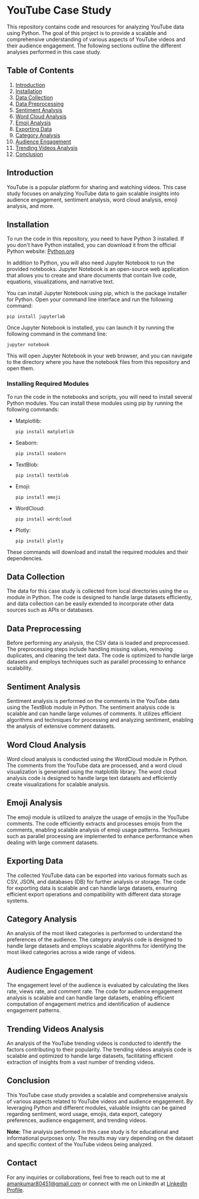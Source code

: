 # YouTube Case Study

This repository contains code and resources for analyzing YouTube data using Python. The goal of this project is to provide a scalable and comprehensive understanding of various aspects of YouTube videos and their audience engagement. The following sections outline the different analyses performed in this case study.

## Table of Contents

1. [Introduction](#introduction)
2. [Installation](#installation)
3. [Data Collection](#data-collection)
4. [Data Preprocessing](#data-preprocessing)
5. [Sentiment Analysis](#sentiment-analysis)
6. [Word Cloud Analysis](#word-cloud-analysis)
7. [Emoji Analysis](#emoji-analysis)
8. [Exporting Data](#exporting-data)
9. [Category Analysis](#category-analysis)
10. [Audience Engagement](#audience-engagement)
11. [Trending Videos Analysis](#trending-videos-analysis)
12. [Conclusion](#conclusion)

## Introduction

YouTube is a popular platform for sharing and watching videos. This case study focuses on analyzing YouTube data to gain scalable insights into audience engagement, sentiment analysis, word cloud analysis, emoji analysis, and more.

## Installation

To run the code in this repository, you need to have Python 3 installed. If you don't have Python installed, you can download it from the official Python website: [Python.org](https://www.python.org/)

In addition to Python, you will also need Jupyter Notebook to run the provided notebooks. Jupyter Notebook is an open-source web application that allows you to create and share documents that contain live code, equations, visualizations, and narrative text.

You can install Jupyter Notebook using pip, which is the package installer for Python. Open your command line interface and run the following command:

```
pip install jupyterlab
```

Once Jupyter Notebook is installed, you can launch it by running the following command in the command line:

```
jupyter notebook
```

This will open Jupyter Notebook in your web browser, and you can navigate to the directory where you have the notebook files from this repository and open them.

### Installing Required Modules

To run the code in the notebooks and scripts, you will need to install several Python modules. You can install these modules using pip by running the following commands:

- Matplotlib:
  ```
  pip install matplotlib
  ```

- Seaborn:
  ```
  pip install seaborn
  ```

- TextBlob:
  ```
  pip install textblob
  ```

- Emoji:
  ```
  pip install emoji
  ```

- WordCloud:
  ```
  pip install wordcloud
  ```

- Plotly:
  ```
  pip install plotly
  ```

These commands will download and install the required modules and their dependencies.

## Data Collection

The data for this case study is collected from local directories using the `os` module in Python. The code is designed to handle large datasets efficiently, and data collection can be easily extended to incorporate other data sources such as APIs or databases.

## Data Preprocessing

Before performing any analysis, the CSV data is loaded and preprocessed. The preprocessing steps include handling missing values, removing duplicates, and cleaning the text data. The code is optimized to handle large datasets and employs techniques such as parallel processing to enhance scalability.

## Sentiment Analysis

Sentiment analysis is performed on the comments in the YouTube data using the TextBlob module in Python. The sentiment analysis code is scalable and can handle large volumes of comments. It utilizes efficient algorithms and techniques for processing and analyzing sentiment, enabling the analysis of extensive comment datasets.

## Word Cloud Analysis

Word cloud analysis is conducted using the WordCloud module in Python. The comments from the YouTube data are processed, and a word cloud visualization is generated using the matplotlib library. The word cloud analysis code is designed to handle large text datasets and efficiently create visualizations for scalable analysis.

## Emoji Analysis

The emoji module is utilized to analyze the usage of emojis in the YouTube comments. The code efficiently extracts and processes emojis from the comments, enabling scalable analysis of emoji usage patterns. Techniques such as parallel processing are implemented to enhance performance when dealing with large comment datasets.

## Exporting Data

The collected YouTube data can be exported into various formats such as CSV, JSON, and databases (DB) for further analysis or storage. The code for exporting data is scalable and can handle large datasets, ensuring efficient export operations and compatibility with different data storage systems.

## Category Analysis

An analysis of the most liked categories is performed to understand the preferences of the audience. The category analysis code is designed to handle large datasets and employs scalable algorithms for identifying the most liked categories across a wide range of videos.

## Audience Engagement

The engagement level of the audience is evaluated by calculating the likes rate, views rate, and comment rate. The code for audience engagement analysis is scalable and can handle large datasets, enabling efficient computation of engagement metrics and identification of audience engagement patterns.

## Trending Videos Analysis

An analysis of the YouTube trending videos is conducted to identify the factors contributing to their popularity. The trending videos analysis code is scalable and optimized to handle large datasets, facilitating efficient extraction of insights from a vast number of trending videos.

## Conclusion

This YouTube case study provides a scalable and comprehensive analysis of various aspects related to YouTube videos and audience engagement. By leveraging Python and different modules, valuable insights can be gained regarding sentiment, word usage, emojis, data export, category preferences, audience engagement, and trending videos.

**Note:** The analysis performed in this case study is for educational and informational purposes only. The results may vary depending on the dataset and specific context of the YouTube videos being analyzed.

## Contact

For any inquiries or collaborations, feel free to reach out to me at amankumar80451@gmail.com or connect with me on LinkedIn at [LinkedIn Profile](https://www.linkedin.com/in/aman-kumar-3bab59201/).

